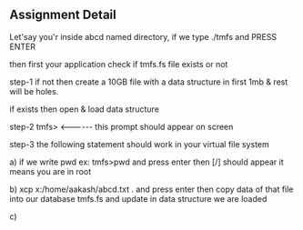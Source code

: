## Assignment Detail
Let'say you'r inside abcd named directory, if we type ./tmfs and PRESS ENTER

then first your application check if tmfs.fs file exists or not

step-1
if not then create a 10GB file with a data structure in first 1mb & rest will be holes.

if exists then open & load data structure

step-2
tmfs> <------ this prompt should appear on screen

step-3
the following statement should work in your virtual file system

a) if we write pwd ex: tmfs>pwd and press enter then [/] should appear it means you are in root

b) xcp x:/home/aakash/abcd.txt . and press enter then copy data of that file into our database tmfs.fs and update in data structure we are loaded

c) 


